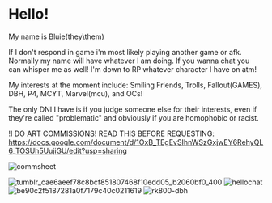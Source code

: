 # Hello!


My name is Bluie(they\them)

If I don't respond in game i'm most likely playing another game or afk. Normally my name will have whatever I am doing. If you wanna chat you can whisper me as well! I'm down to RP whatever character I have on atm!

My interests at the moment include: Smiling Friends, Trolls, Fallout(GAMES), DBH, P4, MCYT, Marvel(mcu), and OCs!

The only DNI I have is if you judge someone else for their interests, even if they're called "problematic" and obviously if you are homophobic or racist. 

!I DO ART COMMISSIONS! READ THIS BEFORE REQUESTING: https://docs.google.com/document/d/1OxB_TEgEvSIhnWSzGxjwEY6RehyQL6_TOSUh5UujiGU/edit?usp=sharing

![commsheet](https://github.com/user-attachments/assets/2d102794-51af-4fab-a555-d5daca50bbbf)


![tumblr_cae6aeef78c8bcf851807468f10edd05_b2060bf0_400](https://github.com/user-attachments/assets/9bf7913f-baf7-4d94-93b7-bfc140a5631e)
![hellochat](https://github.com/user-attachments/assets/d4194528-0bd0-4012-bff5-67570addb78f)
![be90c2f5187281a0f7179c40c0211619](https://github.com/user-attachments/assets/4f7a3dad-554d-43da-b184-d00a32111901)
![rk800-dbh](https://github.com/user-attachments/assets/476ea437-2795-4b28-9cce-cd8c1f461a1b)
